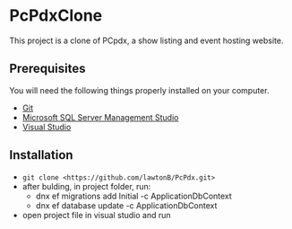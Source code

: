 # PcPdxClone

This project is a clone of PCpdx, a show listing and event hosting website. 

## Prerequisites

You will need the following things properly installed on your computer.

* [Git](http://git-scm.com/)
* [Microsoft SQL Server Management Studio](https://msdn.microsoft.com/en-us/library/mt238290.aspx)
* [Visual Studio](https://www.visualstudio.com/en-us/visual-studio-homepage-vs.aspx)

## Installation

* `git clone <https://github.com/lawtonB/PcPdx.git>`
* after bulding, in project folder, run:
  * dnx ef migrations add Initial -c ApplicationDbContext
  * dnx ef database update -c ApplicationDbContext
* open project file in visual studio and run
